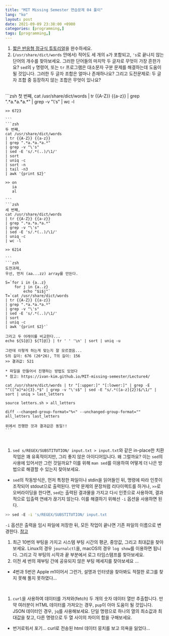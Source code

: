 ```yaml
---
title: "MIT Missing Semester 연습문제 04 풀이"
lang: "ko"
layout: post
date: 2021-09-09 23:38:00 +0900
categories: [programming,]
tags: [programming,]
---
```


1. [짧은 반응형 정규식 튜토리얼](https://regexone.com/)을 완수하세요.
1. (`/usr/share/dict/words` 안에서) 적어도 세 개의 `a`가 포함되고, `'s`로 끝나지 않는 단어의 개수를 찾아보세요. 그러한 단어들의 마지막 두 글자로 무엇이 가장 흔한가요? `sed`의 `y` 명령어, 또는 `tr` 프로그램은 대소문자 구분 문제를 해결하는데 도움이 될 것입니다. 그러한 두 글자 조합은 얼마나 존재하나요? 그리고 도전문제로: 두 글자 조합 중 등장하지 않는 조합은 무엇이 있나요?
<br />
    ```zsh
    첫 번째,
    cat /usr/share/dict/words
    | tr {{A-Z}} {{a-z}} 
    | grep ".*a.*a.*a.*" 
    | grep -v "\'s" 
    | wc -l

    >> 6723

    ```
    ```zsh
    두 번째,
    cat /usr/share/dict/words
    | tr {{A-Z}} {{a-z}}
    | grep ".*a.*a.*a.*" 
    | grep -v "\'s" 
    | sed -E 's/.*(..)/\1/' 
    | sort 
    | uniq -c 
    | sort -n
    | tail -n3 
    | awk '{print $2}'

    >> on
       ia
       al

    ```
    ```zsh
    세 번째,
    cat /usr/share/dict/words 
    | tr {{A-Z}} {{a-z}} 
    | grep ".*a.*a.*a.*" 
    | grep -v "\'s"
    | sed -E 's/.*(..)/\1/' 
    | uniq -c
    | wc -l

    >> 6214

    ```
    ```zsh
    도전과제,
    우선, 먼저 (aa...zz) array를 만든다.

    S=`for i in {a..z}
        for j in {a..z}
            echo "$i$j"`
    T=`cat /usr/share/dict/words
    | tr {{A-Z}} {{a-z}}
    | grep ".*a.*a.*a.*" 
    | grep -v "\'s" 
    | sed -E 's/.*(..)/\1/'
    | sort
    | uniq -c
    | awk '{print $2}'`

    그리고 두 어레이를 비교한다...
    echo ${S[@]} ${T[@]} | tr ' ' '\n' | sort | uniq -u

    그런데 이렇게 하는게 맞는지 잘 모르겠음...
    S의 길이: 676 (26*26), T의 길이: 156
    >> 결과값: 521

    * 파일을 만들어서 진행하는 방법도 있었다
    * 참고: https://ivan-kim.github.io/MIT-missing-semester/Lecture4/
    
    cat /usr/share/dict/words | tr "[:upper:]" "[:lower:]" | grep -E "^([^a]*a){3}.*$" | grep -v "\'s$" | sed -E "s/.*([a-z]{2})$/\1/" | sort | uniq > last_letters

    source letters.sh > all_letters

    diff --changed-group-format="%<" --unchanged-group-format="" all_letters last_letters

    위에서 진행한 것과 결과값은 동일!!
    ```
<br />

1. `sed s/REGEX/SUBSTITUTION/ input.txt > input.txt`와 같은 in-place한 치환 작업은 꽤 유혹적이지만, 그리 좋지 않은 아이디어입니다. 왜 그럴까요? 이는 `sed`의 사용에 있어서만 그런 것일까요? 이를 위해 `man sed`를 이용하여 어떻게 더 나은 방법으로 해결할 수 있는지 찾아보세요.
- `sed`의 작동방식은, 먼저 특정한 파일이나 stdin을 읽어들인 뒤, 명령에 따라 인풋이 조작되어 stdout으로 출력된다. 만약 문제의 문장처럼 리다이렉트를 하거나, `>>`로 오버라이딩을 한다면, `sed`는 출력된 결과물을 가지고 다시 인풋으로 사용하여, 결과적으로 입출력 연쇄가 끊기지 않는다. 이를 해결하기 위해선 `-i` 옵션을 사용하면 된다.
```zsh
>> sed -E -i 's/REGEX/SUBSTITUTION/ input.txt
```
`-i` 옵션은 출력을 임시 파일에 저장한 뒤, 모든 작업이 끝나면 기존 파일의 이름으로 변경한다. [참고](https://askubuntu.com/questions/795713/why-does-redirecting-sed-output-to-same-input-file-make-my-machine-unresponsive)
<br />

1. 최근 10번의 부팅을 가지고 시스템 부팅 시간의 평균, 중앙값, 그리고 최대값을 찾아보세요. Linux의 경우 `journalctl`을, macOS의 경우 `log show`를 이용하면 됩니다. 그리고 각 부팅의 시작과 끝 부분에서 로그 타임스탬프를 찾아보세요.
1. 이전 세 번의 재부팅 간에 공유되지 않은 부팅 메세지를 찾아보세요 ...
- 4번과 5번은 Apple m1이어서 그런가, 설명과 인터넷을 찾아봐도 적절한 로그를 찾지 못해 풀지 못하였다...
<br />

1. `curl`을 사용하여 데이터를 가져와(fetch) 두 개의 숫자 데이터 열만 추출합니다. 만약 여러분이 HTML 데이터를 가져오는 경우, `pup`이 아마 도움이 될 것입니다. JSON 데이터인 경우, `jq`를 사용해보세요. 단일 명령으로 하나의 열의 최소값과 최대값을 찾고, 다른 명령으로 두 열 사이의 차이의 합을 구해보세요.
- 번거로워서 포기... curl로 전송된 html 데이터 뭉치를 보고 의욕을 잃었다...
<br />